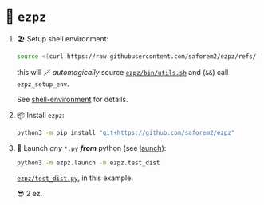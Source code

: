 # 🍋 `ezpz`

1. 🏖️ Setup shell environment:

   ```bash
   source <(curl https://raw.githubusercontent.com/saforem2/ezpz/refs/heads/main/src/ezpz/bin/utils.sh) && ezpz_setup_env
   ```

   this will 🪄 _automagically_ source [`ezpz/bin/utils.sh`](./src/ezpz/bin/utils.sh)
   and (`&&`) call `ezpz_setup_env`.

   See [shell-environment](/docs/shell-environment.md) for details.

2. 📦 Install `ezpz`:

   ```bash
   python3 -m pip install "git+https://github.com/saforem2/ezpz"
   ```

3. 🚀 Launch _any_ `*.py` **_from_** python (see [launch](docs/launch.md)):

    ```bash
    python3 -m ezpz.launch -m ezpz.test_dist
    ```

    [`ezpz/test_dist.py`](src/ezpz/test_dist.py), in this example.

    😎 2 ez.
